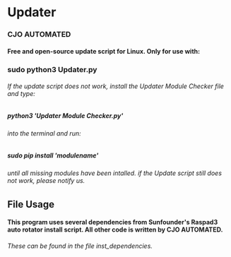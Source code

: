# Updater
### CJO AUTOMATED


#### Free and open-source update script for Linux. Only for use with:
### sudo python3 Updater.py

###### If the update script does not work, install the Updater Module Checker file and type:
##### python3 'Updater Module Checker.py'
###### into the terminal and run:
##### sudo pip install 'modulename'
###### until all missing modules have been intalled. if the Update script still does not work, please notify us.

## File Usage
#### This program uses several dependencies from Sunfounder's Raspad3 auto rotator install script. All other code is written by CJO AUTOMATED.
###### These can be found in the file inst_dependencies.
